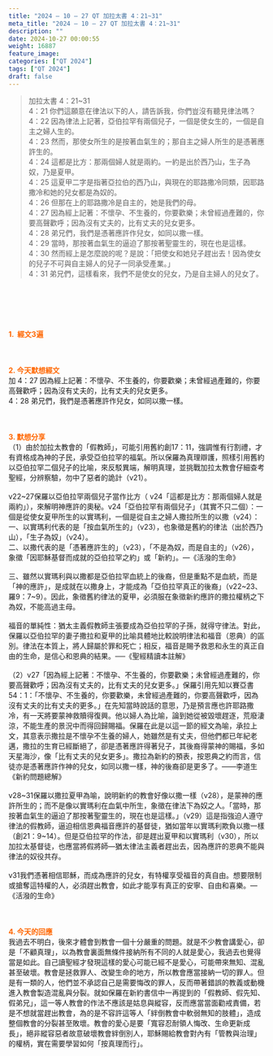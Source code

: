 ```yaml
---
title: "2024 – 10 – 27 QT 加拉太書 4：21~31"
meta_title: "2024 – 10 – 27 QT 加拉太書 4：21~31"
description: ""
date: 2024-10-27 00:00:55
weight: 16887
feature_image: 
categories: ["QT 2024"]
tags: ["QT 2024"]
draft: false
---
```


<blockquote>加拉太書 4：21~31<br />
4：21 你們這願意在律法以下的人，請告訴我，你們豈沒有聽見律法嗎？<br />
4：22 因為律法上記著，亞伯拉罕有兩個兒子，一個是使女生的，一個是自主之婦人生的。<br />
4：23 然而，那使女所生的是按著血氣生的；那自主之婦人所生的是憑著應許生的。<br />
4：24 這都是比方：那兩個婦人就是兩約。一約是出於西乃山，生子為奴，乃是夏甲。<br />
4：25 這夏甲二字是指著亞拉伯的西乃山，與現在的耶路撒冷同類，因耶路撒冷和她的兒女都是為奴的。<br />
4：26 但那在上的耶路撒冷是自主的，她是我們的母。<br />
4：27 因為經上記著：不懷孕、不生養的，你要歡樂；未曾經過產難的，你要高聲歡呼；因為沒有丈夫的，比有丈夫的兒女更多。<br />
4：28 弟兄們，我們是憑著應許作兒女，如同以撒一樣。<br />
4：29 當時，那按著血氣生的逼迫了那按著聖靈生的，現在也是這樣。<br />
4：30 然而經上是怎麼說的呢？是說：「把使女和她兒子趕出去！因為使女的兒子不可與自主婦人的兒子一同承受產業。」<br />
4：31 弟兄們，這樣看來，我們不是使女的兒女，乃是自主婦人的兒女了。</blockquote><br />
&nbsp;<br />
<br />
&nbsp;<br />
<br />
<span style="color: #ff6600;"><strong>1.  經文3遍</strong></span><br />
<br />
&nbsp;<br />
<br />
<span style="color: #ff6600;"><strong>2. 今天默想經文<br />
</strong></span>加 4：27 因為經上記著：不懷孕、不生養的，你要歡樂；未曾經過產難的，你要高聲歡呼；因為沒有丈夫的，比有丈夫的兒女更多。<br />
4：28 弟兄們，我們是憑著應許作兒女，如同以撒一樣。<br />
<br />
&nbsp;<br />
<br />
<strong><span style="color: #ff6600;">3. 默想分享<br />
</span></strong>（1）由於加拉太教會的「假教師」，可能引用舊約創17：11，強調惟有行割禮，才有資格成為神的子民，承受亞伯拉罕的福氣。所以保羅為真理辯護，照樣引用舊約以亞伯拉罕二個兒子的比喻，來反駁異端，解明真理，並挑戰加拉太教會仔細查考聖經，分辨察驗，勿中了惡者的詭計（v21）。<br />
<br />
v22~27保羅以亞伯拉罕兩個兒子當作比方（ v24「這都是比方：那兩個婦人就是兩約」），來解明神應許的奧秘。v24「亞伯拉罕有兩個兒子」（其實不只二個）：一個是從使女夏甲所生的以實瑪利，一個是從自主之婦人撒拉所生的以撒（v24）：<br />
一、以實瑪利代表的是「按血氣所生的」（v23），也象徵是舊約的律法（出於西乃山），「生子為奴」（v24）。<br />
二、以撒代表的是「憑著應許生的」（v23），「不是為奴，而是自主的」（v26），象徵「因耶穌基督而成就的亞伯拉罕之約」或「新約」。—《活潑的生命》<br />
<br />
三、雖然以實瑪利與以撒都是亞伯拉罕血統上的後裔，但是重點不是血統，而是「神的應許」，是成就在以撒身上，才能成為「亞伯拉罕真正的後裔」（v22~23、羅9：7~9）。因此，象徵舊約律法的夏甲，必須服在象徵新約應許的撒拉權柄之下為奴，不能高過主母。<br />
<br />
福音的單純性：猶太主義假教師主張要成為亞伯拉罕的子孫，就得守律法。對此，保羅以亞伯拉罕的妻子撒拉和夏甲的比喻具體地比較說明律法和福音（恩典）的區別。律法在本質上，將人歸屬於罪和死亡；相反，福音是賜予救恩和永生的真正自由的生命，是信心和恩典的結果。──《聖經精讀本註解》<br />
<br />
（2）v27「因為經上記著：不懷孕、不生養的，你要歡樂；未曾經過產難的，你要高聲歡呼；因為沒有丈夫的，比有丈夫的兒女更多。」保羅引用先知以賽亞書54：1：「不懷孕、不生養的，你要歡樂，未曾經過產難的，你要高聲歡呼，因為沒有丈夫的比有丈夫的更多。」在先知當時說話的意思，乃是預言應也許耶路撒冷，有一天將要蒙神救贖得復興。他以婦人為比喻，論到她從被毀壞趕逐，荒廢淒涼，不能生產的景況中而得回歸賜福。保羅在此是以這一節的經文為喻，承拉上文，其意表示撒拉是不懷孕不生養的婦人，她雖然是有丈夫，但他們都已年紀老邁，撒拉的生育已經斷絕了，卻是憑著應許得著兒子，其後裔得蒙神的賜福，多如天星海沙，像「比有丈夫的兒女更多」。撒拉為新約的預表，按恩典之約而言，信徒亦是憑著應許作神的兒女，如同以撒一樣，神的後裔卻是更多了。——李道生《新約問題總解》<br />
<br />
v28~31保羅以撒拉夏甲為喻，說明新約的教會好像以撒一樣（v28），是蒙神的應許所生的；而不是像以實瑪利在血氣中所生，象徵在律法下為奴之人。「當時，那按著血氣生的逼迫了那按著聖靈生的，現在也是這樣。」（v29）這是指強迫人遵守律法的假教師，逼迫相信恩典福音應許的基督徒，猶如當年以實瑪利欺負以撒一樣（創21：9~14）。但是亞伯拉罕的作法，卻是趕出夏甲和以實瑪利（v30），所以加拉太基督徒，也應當將假將師—猶太律法主義者趕出去，因為應許的恩典不能與律法的奴役共存。<br />
<br />
v31我們憑著相信耶穌，而成為應許的兒女，有特權享受福音的真自由。想要限制或搶奪這特權的人，必須趕出教會，如此才能享有真正的安寧、自由和喜樂。—《活潑的生命》<br />
<br />
&nbsp;<br />
<br />
<strong style="font-size: inherit;"><span style="color: #ff6600;">4. 今天的回應<br />
</span></strong>我過去不明白，後來才體會到教會一個十分嚴重的問題。就是不少教會講愛心，卻是「不顧真理」，以為教會裏面無條件接納所有不同的人就是愛心，我過去也覺得當是如此。自己讀聖經才發現這樣的愛心可能已經不是愛心，可能帶來無知、混亂甚至破壞。教會是拯救罪人、改變生命的地方，所以教會應當接納一切的罪人。但是有一類的人，他們並不承認自己是需要悔改的罪人，反而帶著錯誤的教義或動機進入教會製造混亂與分裂。就如保羅在新約書信中一再提到的「假教師、假先知、假弟兄」，這一等人教會的作法不應該是姑息與縱容，反而應當當面勸戒責備，若是不想就當趕出教會，為的是不容許這等人「絆倒教會中軟弱無知的肢體」，造成整個教會的分裂甚至敗壞。教會的愛心是要「寬容忍耐領人悔改、生命更新成長」，絕非縱容惡者故意破壞教會絆倒別人，耶穌賜給教會對內有「管教與治理」的權柄，實在需要學習如何「按真理而行」。<br />
<br />
&nbsp;<br />
<br />
&nbsp;<br />
<br />
<strong style="font-size: inherit;"><span style="color: #ff6600;"> </span></strong>
        